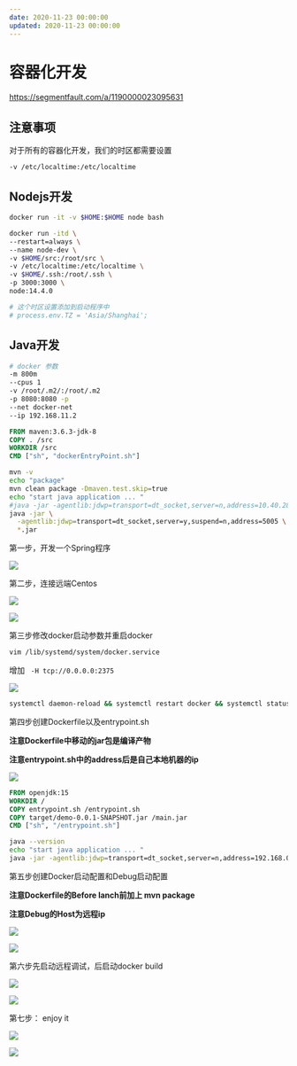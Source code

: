 ```yaml
---
date: 2020-11-23 00:00:00
updated: 2020-11-23 00:00:00
---
```



# 容器化开发

https://segmentfault.com/a/1190000023095631



## 注意事项

对于所有的容器化开发，我们的时区都需要设置

```docker
-v /etc/localtime:/etc/localtime
```
<!-- more -->


## Nodejs开发

```sh
docker run -it -v $HOME:$HOME node bash

docker run -itd \
--restart=always \
--name node-dev \
-v $HOME/src:/root/src \
-v /etc/localtime:/etc/localtime \
-v $HOME/.ssh:/root/.ssh \
-p 3000:3000 \
node:14.4.0

# 这个时区设置添加到启动程序中
# process.env.TZ = 'Asia/Shanghai';
```

## Java开发

```sh
# docker 参数
-m 800m
--cpus 1
-v /root/.m2/:/root/.m2
-p 8080:8080 -p
--net docker-net
--ip 192.168.11.2
```

```Dockerfile
FROM maven:3.6.3-jdk-8
COPY . /src
WORKDIR /src
CMD ["sh", "dockerEntryPoint.sh"]
```

```sh
mvn -v
echo "package"
mvn clean package -Dmaven.test.skip=true
echo "start java application ... "
#java -jar -agentlib:jdwp=transport=dt_socket,server=n,address=10.40.28.63:5005,suspend=y main.jar
java -jar \
  -agentlib:jdwp=transport=dt_socket,server=y,suspend=n,address=5005 \
  *.jar
```



第一步，开发一个Spring程序

![](image-2020-12-12-15.37.04.735.png)

第二步，连接远端Centos

![](image-2020-12-12-15.41.38.665.png)

![](image-2020-12-12-15.42.14.889.png)

第三步修改docker启动参数并重启docker

```sh
vim /lib/systemd/system/docker.service 
```

增加 ` -H tcp://0.0.0.0:2375`

![](image-2020-12-12-15.45.27.215.png)

```sh
systemctl daemon-reload && systemctl restart docker && systemctl status docker
```

第四步创建Dockerfile以及entrypoint.sh

**注意Dockerfile中移动的jar包是编译产物**

**注意entrypoint.sh中的address后是自己本地机器的ip**

![](image-2020-12-12-15.50.43.742.png)

```dockerfile
FROM openjdk:15
WORKDIR /
COPY entrypoint.sh /entrypoint.sh
COPY target/demo-0.0.1-SNAPSHOT.jar /main.jar
CMD ["sh", "/entrypoint.sh"]
```

```sh
java --version
echo "start java application ... "
java -jar -agentlib:jdwp=transport=dt_socket,server=n,address=192.168.0.109:5005,suspend=y -Duser.timezone=Asia/Shanghai /main.jar
```

第五步创建Docker启动配置和Debug启动配置

**注意Dockerfile的Before lanch前加上 mvn package**

**注意Debug的Host为远程ip**

![](image-2020-12-12-15.54.16.319.png)

![](image-2020-12-12-15.55.04.553.png)

第六步先启动远程调试，后启动docker build

![](image-2020-12-12-15.56.11.552.png)

![](image-2020-12-12-15.56.59.369.png)

第七步： enjoy it

![](image-2020-12-12-15.57.44.919.png)

![](image-2020-12-12-15.58.45.815.png)

